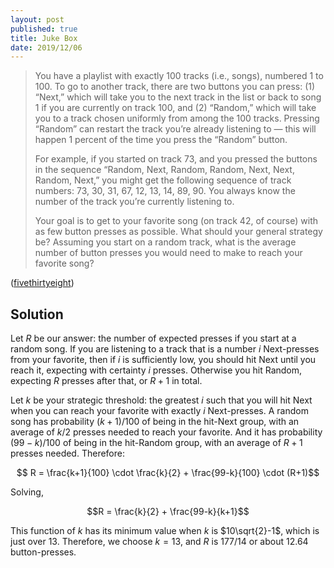 ```yaml
---
layout: post
published: true
title: Juke Box
date: 2019/12/06
---
```


>You have a playlist with exactly 100 tracks (i.e., songs), numbered 1 to 100. To go to another track, there are two buttons you can press: (1) “Next,” which will take you to the next track in the list or back to song 1 if you are currently on track 100, and (2) “Random,” which will take you to a track chosen uniformly from among the 100 tracks. Pressing “Random” can restart the track you’re already listening to — this will happen 1 percent of the time you press the “Random” button.
>
>For example, if you started on track 73, and you pressed the buttons in the sequence “Random, Next, Random, Random, Next, Next, Random, Next,” you might get the following sequence of track numbers: 73, 30, 31, 67, 12, 13, 14, 89, 90. You always know the number of the track you’re currently listening to.
>
>Your goal is to get to your favorite song (on track 42, of course) with as few button presses as possible. What should your general strategy be? Assuming you start on a random track, what is the average number of button presses you would need to make to reach your favorite song?

<!--more-->

([fivethirtyeight](https://fivethirtyeight.com/features/how-fast-can-you-skip-to-your-favorite-song/))

## Solution

Let $R$ be our answer: the number of expected presses if you start at a random song. If you are listening to a track that is a number $i$ Next-presses from your favorite, then if $i$ is sufficiently low, you should hit Next until you reach it, expecting with certainty $i$ presses. Otherwise you hit Random, expecting $R$ presses after that, or $R+1$ in total. 

Let $k$ be your strategic threshold: the greatest $i$ such that you will hit Next when you can reach your favorite with exactly $i$ Next-presses. A random song has probability $(k+1)/100$ of being in the hit-Next group, with an average of $k/2$ presses needed to reach your favorite. And it has probability $(99-k)/100$ of being in the hit-Random group, with an average of $R+1$ presses needed. Therefore:

$$ R = \frac{k+1}{100} \cdot \frac{k}{2} + \frac{99-k}{100} \cdot (R+1)$$

Solving, 

$$R = \frac{k}{2} + \frac{99-k}{k+1}$$
 
This function of $k$ has its minimum value when $k$ is $10\sqrt{2}-1$, which is just over $13$. Therefore, we choose $k = 13$, and $R$ is $177/14$ or about $12.64$ button-presses. 

<br>